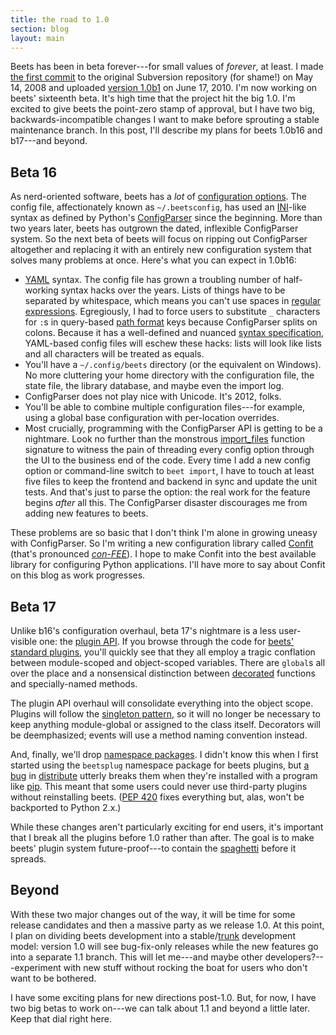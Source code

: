```yaml
---
title: the road to 1.0
section: blog
layout: main
---
```

Beets has been in beta forever---for small values of *forever*, at least. I made [the first commit][firstcommit] to the original Subversion repository (for shame!) on May 14, 2008 and uploaded [version 1.0b1][b1] on June 17, 2010. I'm now working on beets' sixteenth beta. It's high time that the project hit the big 1.0. I'm excited to give beets the point-zero stamp of approval, but I have two big, backwards-incompatible changes I want to make before sprouting a stable maintenance branch. In this post, I'll describe my plans for beets 1.0b16 and b17---and beyond.

## Beta 16

As nerd-oriented software, beets has a *lot* of [configuration options][config]. The config file, affectionately known as ``~/.beetsconfig``, has used an [INI][]-like syntax as defined by Python's [ConfigParser][] since the beginning. More than two years later, beets has outgrown the dated, inflexible ConfigParser system. So the next beta of beets will focus on ripping out ConfigParser altogether and replacing it with an entirely new configuration system that solves many problems at once. Here's what you can expect in 1.0b16:

[ini]: http://en.wikipedia.org/wiki/INI_file
[configparser]: http://docs.python.org/library/configparser.html

* [YAML][] syntax. The config file has grown a troubling number of half-working syntax hacks over the years. Lists of things have to be separated by whitespace, which means you can't use spaces in [regular expressions][replace]. Egregiously, I had to force users to substitute `_` characters for `:`s in query-based [path format][pathconfig] keys because ConfigParser splits on colons. Because it has a well-defined and nuanced [syntax specification][yamlspec], YAML-based config files will eschew these hacks: lists will look like lists and all characters will be treated as equals.
* You'll have a ``~/.config/beets`` directory (or the equivalent on Windows). No more cluttering your home directory with the configuration file, the state file, the library database, and maybe even the import log.
* ConfigParser does not play nice with Unicode. It's 2012, folks.
* You'll be able to combine multiple configuration files---for example, using a global base configuration with per-location overrides.
* Most crucially, programming with the ConfigParser API is getting to be a nightmare. Look no further than the monstrous [import_files][] function signature to witness the pain of threading every config option through the UI to the business end of the code. Every time I add a new config option or command-line switch to ``beet import``, I have to touch at least five files to keep the frontend and backend in sync and update the unit tests. And that's just to parse the option: the real work for the feature begins *after* all this. The ConfigParser disaster discourages me from adding new features to beets.

These problems are so basic that I don't think I'm alone in growing uneasy with ConfigParser. So I'm writing a new configuration library called [Confit][] (that's pronounced [*con-FEE*][confitwiki]). I hope to make Confit into the best available library for configuring Python applications. I'll have more to say about Confit on this blog as work progresses.

[confitwiki]: http://en.wikipedia.org/wiki/Confit
[confit]: https://github.com/sampsyo/confit
[import_files]: https://github.com/beetbox/beets/blob/30ac59f3d20dd3e7ef72456e8fca3e47713d38dc/beets/ui/commands.py#L627
[yamlspec]: http://www.yaml.org/spec/1.2/spec.html
[replace]: http://beets.readthedocs.org/en/latest/reference/config.html#replace
[pathconfig]: http://beets.readthedocs.org/en/latest/reference/config.html#path-format-configuration
[yaml]: http://yaml.org/
[config]: http://beets.readthedocs.org/en/latest/reference/config.html
[firstcommit]: https://github.com/beetbox/beets/commit/c1ed60af98bd5f18ab0a32bf782260ac15954d8e
[b1]: http://beets.readthedocs.org/en/latest/changelog.html#b1-june-17-2010

## Beta 17

Unlike b16's configuration overhaul, beta 17's nightmare is a less user-visible one: the [plugin API][pluginapi]. If you browse through the code for [beets' standard plugins][plugins], you'll quickly see that they all employ a tragic conflation between module-scoped and object-scoped variables. There are ``global``s all over the place and a nonsensical distinction between [decorated][decorator] functions and specially-named methods.

The plugin API overhaul will consolidate everything into the object scope. Plugins will follow the [singleton pattern][singleton], so it will no longer be necessary to keep anything module-global or assigned to the class itself. Decorators will be deemphasized; events will use a method naming convention instead.

And, finally, we'll drop [namespace packages][]. I didn't know this when I first started using the `beetsplug` namespace package for beets plugins, but [a bug][nspbug] in [distribute][] utterly breaks them when they're installed with a program like [pip][]. This meant that some users could never use third-party plugins without reinstalling beets. ([PEP 420][pep420] fixes everything but, alas, won't be backported to Python 2.x.)

[pep420]: http://www.python.org/dev/peps/pep-0420/
[distribute]: http://pypi.python.org/pypi/distribute/
[pip]: http://www.pip-installer.org/
[namespace packages]: http://docs.python.org/library/pkgutil.html#pkgutil.extend_path
[nspbug]: https://bitbucket.org/tarek/distribute/issue/179/namespace-packages-installed-with-single
[singleton]: http://en.wikipedia.org/wiki/Singleton_pattern
[decorator]: http://www.python.org/dev/peps/pep-0318/

While these changes aren't particularly exciting for end users, it's important that I break all the plugins before 1.0 rather than after. The goal is to make beets' plugin system future-proof---to contain the [spaghetti][spaghetti code] before it spreads.

[spaghetti code]: http://en.wikipedia.org/wiki/Spaghetti_code
[plugins]: http://beets.readthedocs.org/en/latest/plugins/index.html#plugins-included-with-beets
[pluginapi]: http://beets.readthedocs.org/en/latest/plugins/writing.html

## Beyond

With these two major changes out of the way, it will be time for some release candidates and then a massive party as we release 1.0. At this point, I plan on dividing beets development into a stable/[trunk][] development model: version 1.0 will see bug-fix-only releases while the new features go into a separate 1.1 branch. This will let me---and maybe other developers?---experiment with new stuff without rocking the boat for users who don't want to be bothered.

I have some exciting plans for new directions post-1.0. But, for now, I have two big betas to work on---we can talk about 1.1 and beyond a little later. Keep that dial right here.

[trunk]: http://en.wikipedia.org/wiki/Trunk_(software)
